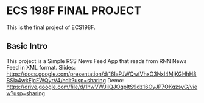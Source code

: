 # ECS 198F FINAL PROJECT

This is the final project of ECS198F.

## Basic Intro

This project is a Simple RSS News Feed App that reads from RNN News Feed in XML format.
Slides: https://docs.google.com/presentation/d/16IaPJWQwtVhxO3Nxl4MjKGHhH8BSIa4wkEjcFWQyrV4/edit?usp=sharing
Demo: https://drive.google.com/file/d/1hwVWJilQJOqpItS9dz16OyJP7OKqzsyG/view?usp=sharing
